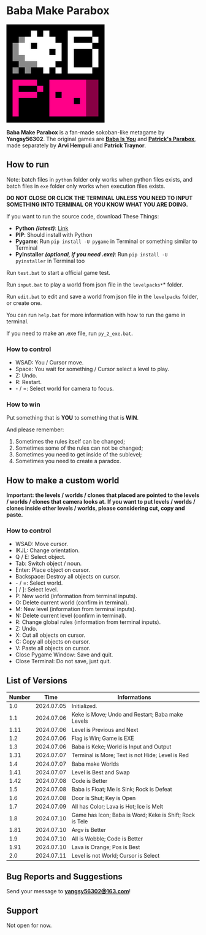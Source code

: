 # Baba Make Parabox

![Game icon](BabaMakeParabox.png)

**Baba Make Parabox** is a fan-made sokoban-like metagame by **Yangsy56302**.
The original games are [**Baba Is You**](https://hempuli.com/baba/) and [**Patrick's Parabox**](https://www.patricksparabox.com/),
made separately by **Arvi Hempuli** and **Patrick Traynor**.

## How to run

Note: batch files in `python` folder only works when python files exists,
and batch files in `exe` folder only works when execution files exists.

**DO NOT CLOSE OR CLICK THE TERMINAL**
**UNLESS YOU NEED TO INPUT SOMETHING INTO TERMINAL**
**OR YOU KNOW WHAT YOU ARE DOING.**

If you want to run the source code, download These Things:
- **Python** **_(latest)_**: [Link](https://www.python.org/downloads/)
- **PIP**: Should install with Python
- **Pygame**: Run `pip install -U pygame` in Terminal or something similar to Terminal
- **PyInstaller** **_(optional, if you need .exe)_**: Run `pip install -U pyinstaller` in Terminal too

Run `test.bat` to start a official game test.

Run `input.bat` to play a world from json file in the `levelpacks*`* folder.

Run `edit.bat` to edit and save a world from json file in the `levelpacks` folder, or create one.

You can run `help.bat` for more information with how to run the game in terminal.

If you need to make an .exe file, run `py_2_exe.bat`.

### How to control

- WSAD: You / Cursor move.
- Space: You wait for something / Cursor select a level to play.
- Z: Undo.
- R: Restart.
- \- / =: Select world for camera to focus.

### How to win

Put something that is **YOU** to something that is **WIN**.

And please remember:

1. Sometimes the rules itself can be changed;
2. Sometimes some of the rules can not be changed;
3. Sometimes you need to get inside of the sublevel;
4. Sometimes you need to create a paradox.

## How to make a custom world

**Important: the levels / worlds / clones that placed are pointed to the levels / worlds / clones that camera looks at.**
**If you want to put levels / worlds / clones inside other levels / worlds, please considering cut, copy and paste.**

### How to control

- WSAD: Move cursor.
- IKJL: Change orientation.
- Q / E: Select object.
- Tab: Switch object / noun.
- Enter: Place object on cursor.
- Backspace: Destroy all objects on cursor.
- \- / =: Select world.
- \[ / \]: Select level.
- P: New world (information from terminal inputs).
- O: Delete current world (confirm in terminal).
- M: New level (information from terminal inputs).
- N: Delete current level (confirm in terminal).
- R: Change global rules (information from terminal inputs).
- Z: Undo.
- X: Cut all objects on cursor.
- C: Copy all objects on cursor.
- V: Paste all objects on cursor.
- Close Pygame Window: Save and quit.
- Close Terminal: Do not save, just quit.

## List of Versions

| Number |    Time    | Informations |
|--------|------------|--------------|
| 1.0    | 2024.07.05 | Initialized. |
| 1.1    | 2024.07.06 | Keke is Move; Undo and Restart; Baba make Levels |
| 1.11   | 2024.07.06 | Level is Previous and Next |
| 1.2    | 2024.07.06 | Flag is Win; Game is EXE |
| 1.3    | 2024.07.06 | Baba is Keke; World is Input and Output |
| 1.31   | 2024.07.07 | Terminal is More; Text is not Hide; Level is Red |
| 1.4    | 2024.07.07 | Baba make Worlds |
| 1.41   | 2024.07.07 | Level is Best and Swap |
| 1.42   | 2024.07.08 | Code is Better |
| 1.5    | 2024.07.08 | Baba is Float; Me is Sink; Rock is Defeat |
| 1.6    | 2024.07.08 | Door is Shut; Key is Open |
| 1.7    | 2024.07.09 | All has Color; Lava is Hot; Ice is Melt |
| 1.8    | 2024.07.10 | Game has Icon; Baba is Word; Keke is Shift; Rock is Tele |
| 1.81   | 2024.07.10 | Argv is Better |
| 1.9    | 2024.07.10 | All is Wobble; Code is Better |
| 1.91   | 2024.07.10 | Lava is Orange; Pos is Best |
| 2.0    | 2024.07.11 | Level is not World; Cursor is Select |

## Bug Reports and Suggestions

Send your message to **yangsy56302@163.com**!

## Support

Not open for now.